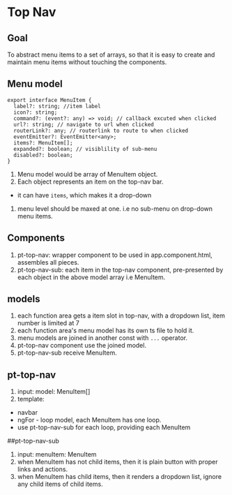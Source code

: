 # Top Nav

## Goal

To abstract menu items to a set of arrays, so that it is easy to create and maintain menu items without touching the components.

## Menu model

```
export interface MenuItem {
  label?: string; //item label
  icon?: string; 
  command?: (event?: any) => void; // callback excuted when clicked
  url?: string; // navigate to url when clicked
  routerLink?: any; // routerlink to route to when clicked
  eventEmitter?: EventEmitter<any>; 
  items?: MenuItem[];
  expanded?: boolean; // visiblility of sub-menu
  disabled?: boolean; 
}
```

1. Menu model would be array of MenuItem object.
1. Each object represents an item on the top-nav bar. 
  * it can have `items`, which makes it a drop-down
1. menu level should be maxed at one. i.e no sub-menu on drop-down menu items.

 
## Components

1. pt-top-nav: wrapper component to be used in app.component.html, assembles all pieces. 
1. pt-top-nav-sub: each item in the top-nav component, pre-presented by each object in the above model array i.e MenuItem.

## models

1. each function area gets a item slot in top-nav, with a dropdown list, item number is limited at 7
1. each function area's menu model has its own ts file to hold it.
1. menu models are joined in another const with `...` operator.
1. pt-top-nav component use the joined model.
1. pt-top-nav-sub receive MenuItem.


## pt-top-nav

1. input: model: MenuItem[]
1. template:
  * navbar
  * ngFor - loop model, each MenuItem has one loop.
  * use pt-top-nav-sub for each loop, providing each MenuItem
  
   
##pt-top-nav-sub
1. input: menuItem: MenuItem
1. when MenuItem has not child items, then it is plain button with proper links and actions.
1. when MenuItem has child items, then it renders a dropdown list, ignore any child items of child items.
  
